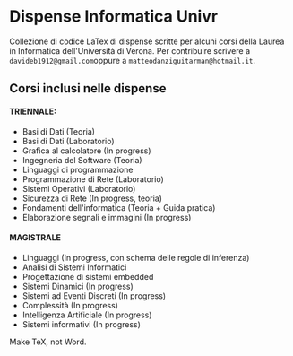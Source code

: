 # Dispense Informatica Univr
Collezione di codice LaTex di dispense scritte per alcuni corsi della Laurea in Informatica dell'Università di Verona.
Per contribuire scrivere a `davideb1912@gmail.com`oppure a `matteodanziguitarman@hotmail.it`. 

## Corsi inclusi nelle dispense
#### TRIENNALE:
- Basi di Dati (Teoria)
- Basi di Dati (Laboratorio)
- Grafica al calcolatore (In progress)
- Ingegneria del Software (Teoria)
- Linguaggi di programmazione
- Programmazione di Rete (Laboratorio)
- Sistemi Operativi (Laboratorio)
- Sicurezza di Rete (In progress, teoria)
- Fondamenti dell'informatica (Teoria + Guida pratica)
- Elaborazione segnali e immagini (In progress)

#### MAGISTRALE
- Linguaggi (In progress, con schema delle regole di inferenza)
- Analisi di Sistemi Informatici
- Progettazione di sistemi embedded
- Sistemi Dinamici (In progress)
- Sistemi ad Eventi Discreti (In progress)
- Complessità (In progress)
- Intelligenza Artificiale (In progress)
- Sistemi informativi (In progress)

Make TeX, not Word.
